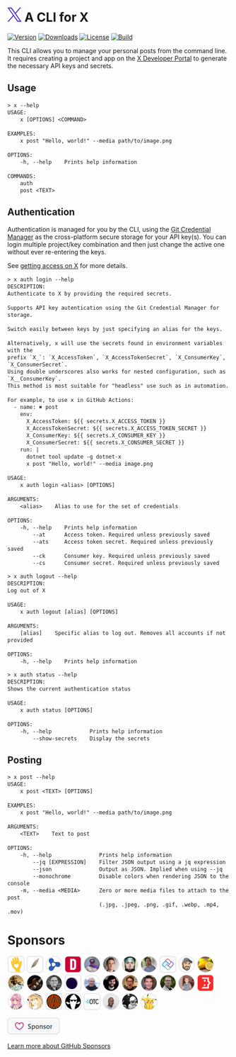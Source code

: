 ![Icon](assets/img/logo.png) A CLI for X
============

[![Version](https://img.shields.io/nuget/vpre/dotnet-x.svg?color=royalblue)](https://www.nuget.org/packages/dotnet-x)
[![Downloads](https://img.shields.io/nuget/dt/dotnet-x.svg?color=green)](https://www.nuget.org/packages/dotnet-x)
[![License](https://img.shields.io/github/license/devlooped/dotnet-x.svg?color=blue)](https://github.com//devlooped/dotnet-x/blob/main/license.txt)
[![Build](https://github.com/devlooped/dotnet-x/actions/workflows/build.yml/badge.svg?branch=main)](https://github.com/devlooped/dotnet-x/actions/workflows/build.yml)

<!-- #content -->

This CLI allows you to manage your personal posts from the command line. 
It requires creating a project and app on the [X Developer Portal](https://developer.x.com/en/portal/dashboard) to generate the necessary API keys and secrets.

## Usage

<!-- include src/dotnet-x/docs/help.md -->
```shell
> x --help
USAGE:
    x [OPTIONS] <COMMAND>

EXAMPLES:
    x post "Hello, world!" --media path/to/image.png

OPTIONS:
    -h, --help    Prints help information

COMMANDS:
    auth            
    post <TEXT>     
```

<!-- src/dotnet-x/docs/help.md -->

## Authentication

Authentication is managed for you by the CLI, using the [Git Credential Manager](https://github.com/git-ecosystem/git-credential-manager) 
as the cross-platform secure storage for your API key(s). You can login multiple project/key 
combination and then just change the active one without ever re-entering the keys.

See [getting access on X](https://docs.x.com/x-api/getting-started/getting-access) for more details.

<!-- include src/dotnet-x/docs/auth-login.md -->
```shell
> x auth login --help
DESCRIPTION:
Authenticate to X by providing the required secrets. 

Supports API key autentication using the Git Credential Manager for storage.

Switch easily between keys by just specifying an alias for the keys.

Alternatively, x will use the secrets found in environment variables with the 
prefix `X_`: `X_AccessToken`, `X_AccessTokenSecret`, `X_ConsumerKey`, 
`X_ConsumerSecret`.
Using double underscores also works for nested configuration, such as 
`X__ConsumerKey`.
This method is most suitable for "headless" use such as in automation.

For example, to use x in GitHub Actions:
  - name: ✖️ post
    env:
      X_AccessToken: ${{ secrets.X_ACCESS_TOKEN }}
      X_AccessTokenSecret: ${{ secrets.X_ACCESS_TOKEN_SECRET }}
      X_ConsumerKey: ${{ secrets.X_CONSUMER_KEY }}
      X_ConsumerSecret: ${{ secrets.X_CONSUMER_SECRET }}
    run: |
      dotnet tool update -g dotnet-x 
      x post "Hello, world!" --media image.png

USAGE:
    x auth login <alias> [OPTIONS]

ARGUMENTS:
    <alias>    Alias to use for the set of credentials

OPTIONS:
    -h, --help    Prints help information                              
        --at      Access token. Required unless previously saved       
        --ats     Access token secret. Required unless previously saved
        --ck      Consumer key. Required unless previously saved       
        --cs      Consumer secret. Required unless previously saved    
```

<!-- src/dotnet-x/docs/auth-login.md -->

<!-- include src/dotnet-x/docs/auth-logout.md -->
```shell
> x auth logout --help
DESCRIPTION:
Log out of X

USAGE:
    x auth logout [alias] [OPTIONS]

ARGUMENTS:
    [alias]    Specific alias to log out. Removes all accounts if not provided

OPTIONS:
    -h, --help    Prints help information
```

<!-- src/dotnet-x/docs/auth-logout.md -->

<!-- include src/dotnet-x/docs/auth-status.md -->
```shell
> x auth status --help
DESCRIPTION:
Shows the current authentication status

USAGE:
    x auth status [OPTIONS]

OPTIONS:
    -h, --help            Prints help information
        --show-secrets    Display the secrets    
```

<!-- src/dotnet-x/docs/auth-status.md -->

## Posting

<!-- include src/dotnet-x/docs/post.md -->
```shell
> x post --help
USAGE:
    x post <TEXT> [OPTIONS]

EXAMPLES:
    x post "Hello, world!" --media path/to/image.png

ARGUMENTS:
    <TEXT>    Text to post

OPTIONS:
    -h, --help               Prints help information                            
        --jq [EXPRESSION]    Filter JSON output using a jq expression           
        --json               Output as JSON. Implied when using --jq            
        --monochrome         Disable colors when rendering JSON to the console  
    -m, --media <MEDIA>      Zero or more media files to attach to the post     
                             (.jpg, .jpeg, .png, .gif, .webp, .mp4, .mov)       
```

<!-- src/dotnet-x/docs/post.md -->

<!-- #content -->
<!-- include https://github.com/devlooped/sponsors/raw/main/footer.md -->
# Sponsors 

<!-- sponsors.md -->
[![Clarius Org](https://raw.githubusercontent.com/devlooped/sponsors/main/.github/avatars/clarius.png "Clarius Org")](https://github.com/clarius)
[![MFB Technologies, Inc.](https://raw.githubusercontent.com/devlooped/sponsors/main/.github/avatars/MFB-Technologies-Inc.png "MFB Technologies, Inc.")](https://github.com/MFB-Technologies-Inc)
[![Torutek](https://raw.githubusercontent.com/devlooped/sponsors/main/.github/avatars/torutek-gh.png "Torutek")](https://github.com/torutek-gh)
[![DRIVE.NET, Inc.](https://raw.githubusercontent.com/devlooped/sponsors/main/.github/avatars/drivenet.png "DRIVE.NET, Inc.")](https://github.com/drivenet)
[![Keith Pickford](https://raw.githubusercontent.com/devlooped/sponsors/main/.github/avatars/Keflon.png "Keith Pickford")](https://github.com/Keflon)
[![Thomas Bolon](https://raw.githubusercontent.com/devlooped/sponsors/main/.github/avatars/tbolon.png "Thomas Bolon")](https://github.com/tbolon)
[![Kori Francis](https://raw.githubusercontent.com/devlooped/sponsors/main/.github/avatars/kfrancis.png "Kori Francis")](https://github.com/kfrancis)
[![Toni Wenzel](https://raw.githubusercontent.com/devlooped/sponsors/main/.github/avatars/twenzel.png "Toni Wenzel")](https://github.com/twenzel)
[![Uno Platform](https://raw.githubusercontent.com/devlooped/sponsors/main/.github/avatars/unoplatform.png "Uno Platform")](https://github.com/unoplatform)
[![Dan Siegel](https://raw.githubusercontent.com/devlooped/sponsors/main/.github/avatars/dansiegel.png "Dan Siegel")](https://github.com/dansiegel)
[![Reuben Swartz](https://raw.githubusercontent.com/devlooped/sponsors/main/.github/avatars/rbnswartz.png "Reuben Swartz")](https://github.com/rbnswartz)
[![Jacob Foshee](https://raw.githubusercontent.com/devlooped/sponsors/main/.github/avatars/jfoshee.png "Jacob Foshee")](https://github.com/jfoshee)
[![](https://raw.githubusercontent.com/devlooped/sponsors/main/.github/avatars/Mrxx99.png "")](https://github.com/Mrxx99)
[![Eric Johnson](https://raw.githubusercontent.com/devlooped/sponsors/main/.github/avatars/eajhnsn1.png "Eric Johnson")](https://github.com/eajhnsn1)
[![Ix Technologies B.V.](https://raw.githubusercontent.com/devlooped/sponsors/main/.github/avatars/IxTechnologies.png "Ix Technologies B.V.")](https://github.com/IxTechnologies)
[![David JENNI](https://raw.githubusercontent.com/devlooped/sponsors/main/.github/avatars/davidjenni.png "David JENNI")](https://github.com/davidjenni)
[![Jonathan ](https://raw.githubusercontent.com/devlooped/sponsors/main/.github/avatars/Jonathan-Hickey.png "Jonathan ")](https://github.com/Jonathan-Hickey)
[![Charley Wu](https://raw.githubusercontent.com/devlooped/sponsors/main/.github/avatars/akunzai.png "Charley Wu")](https://github.com/akunzai)
[![Jakob Tikjøb Andersen](https://raw.githubusercontent.com/devlooped/sponsors/main/.github/avatars/jakobt.png "Jakob Tikjøb Andersen")](https://github.com/jakobt)
[![Ken Bonny](https://raw.githubusercontent.com/devlooped/sponsors/main/.github/avatars/KenBonny.png "Ken Bonny")](https://github.com/KenBonny)
[![Simon Cropp](https://raw.githubusercontent.com/devlooped/sponsors/main/.github/avatars/SimonCropp.png "Simon Cropp")](https://github.com/SimonCropp)
[![agileworks-eu](https://raw.githubusercontent.com/devlooped/sponsors/main/.github/avatars/agileworks-eu.png "agileworks-eu")](https://github.com/agileworks-eu)
[![sorahex](https://raw.githubusercontent.com/devlooped/sponsors/main/.github/avatars/sorahex.png "sorahex")](https://github.com/sorahex)
[![Zheyu Shen](https://raw.githubusercontent.com/devlooped/sponsors/main/.github/avatars/arsdragonfly.png "Zheyu Shen")](https://github.com/arsdragonfly)
[![Vezel](https://raw.githubusercontent.com/devlooped/sponsors/main/.github/avatars/vezel-dev.png "Vezel")](https://github.com/vezel-dev)
[![ChilliCream](https://raw.githubusercontent.com/devlooped/sponsors/main/.github/avatars/ChilliCream.png "ChilliCream")](https://github.com/ChilliCream)
[![4OTC](https://raw.githubusercontent.com/devlooped/sponsors/main/.github/avatars/4OTC.png "4OTC")](https://github.com/4OTC)
[![Vincent Limo](https://raw.githubusercontent.com/devlooped/sponsors/main/.github/avatars/v-limo.png "Vincent Limo")](https://github.com/v-limo)
[![Jordan S. Jones](https://raw.githubusercontent.com/devlooped/sponsors/main/.github/avatars/jordansjones.png "Jordan S. Jones")](https://github.com/jordansjones)
[![domischell](https://raw.githubusercontent.com/devlooped/sponsors/main/.github/avatars/DominicSchell.png "domischell")](https://github.com/DominicSchell)


<!-- sponsors.md -->

[![Sponsor this project](https://raw.githubusercontent.com/devlooped/sponsors/main/sponsor.png "Sponsor this project")](https://github.com/sponsors/devlooped)
&nbsp;

[Learn more about GitHub Sponsors](https://github.com/sponsors)

<!-- https://github.com/devlooped/sponsors/raw/main/footer.md -->
